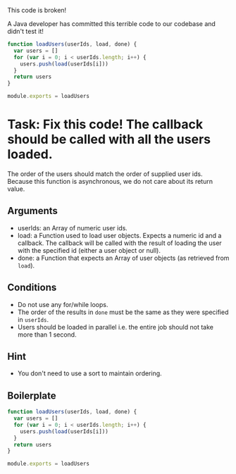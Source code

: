This code is broken!

A Java developer has committed this terrible code to our codebase
and didn't test it!

```js
function loadUsers(userIds, load, done) {
  var users = []
  for (var i = 0; i < userIds.length; i++) {
    users.push(load(userIds[i]))
  }
  return users
}

module.exports = loadUsers
```

# Task: Fix this code! The callback should be called with all the users loaded.
The order of the users should match the order of supplied user ids.
Because this function is asynchronous, we do not care about its return value.

## Arguments
* userIds: an Array of numeric user ids.
* load: a Function used to load user objects. Expects a numeric id and a callback. The callback will be called with the
  result of loading the user with the specified id (either a user object or null).
* done: a Function that expects an Array of user objects (as retrieved from `load`).

## Conditions
* Do not use any for/while loops.
* The order of the results in `done` must be the same as they were specified in `userIds`.
* Users should be loaded in parallel i.e. the entire job should not take more than 1 second.

## Hint 

* You don't need to use a sort to maintain ordering.

## Boilerplate
```js
function loadUsers(userIds, load, done) {
  var users = []
  for (var i = 0; i < userIds.length; i++) {
    users.push(load(userIds[i]))
  }
  return users
}

module.exports = loadUsers
```
